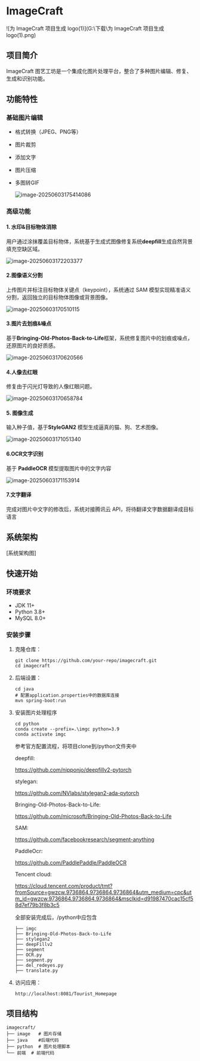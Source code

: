 # ImageCraft

![为 ImageCraft 项目生成 logo(1)](G:\下载\为 ImageCraft 项目生成 logo(1).png)

## 项目简介

ImageCraft 图艺工坊是一个集成化图片处理平台，整合了多种图片编辑、修复、生成和识别功能。

## 功能特性

### 基础图片编辑

- 格式转换（JPEG、PNG等）

- 图片裁剪

- 添加文字

- 图片压缩

- 多图转GIF

  ![image-20250603175414086](C:\Users\17204\AppData\Roaming\Typora\typora-user-images\image-20250603175414086.png)

### 高级功能

#### 1. 水印&目标物体消除

用户通过涂抹覆盖目标物体，系统基于生成式图像修复系统**deepfill**生成自然背景填充空缺区域。

![image-20250603172203377](C:\Users\17204\AppData\Roaming\Typora\typora-user-images\image-20250603172203377.png)

#### 2.图像语义分割

上传图片并标注目标物体关键点（keypoint），系统通过 SAM 模型实现精准语义分割，返回独立的目标物体图像或背景图像。

![image-20250603170510115](C:\Users\17204\AppData\Roaming\Typora\typora-user-images\image-20250603170510115.png)

#### 3.图片去划痕&噪点

基于**Bringing-Old-Photos-Back-to-Life**框架，系统修复图片中的划痕或噪点，还原图片的良好质感。

![image-20250603170620566](C:\Users\17204\AppData\Roaming\Typora\typora-user-images\image-20250603170620566.png)

#### 4.人像去红眼

修复由于闪光灯导致的人像红眼问题。

![image-20250603170658784](C:\Users\17204\AppData\Roaming\Typora\typora-user-images\image-20250603170658784.png)

#### 5. 图像生成

输入种子值，基于**StyleGAN2** 模型生成逼真的猫、狗、艺术图像。

![image-20250603171051340](C:\Users\17204\AppData\Roaming\Typora\typora-user-images\image-20250603171051340.png)

#### 6.OCR文字识别

基于 **PaddleOCR** 模型提取图片中的文字内容

![image-20250603171153914](C:\Users\17204\AppData\Roaming\Typora\typora-user-images\image-20250603171153914.png)

#### 7.文字翻译

完成对图片中文字的修改后，系统对接腾讯云 API，将待翻译文字数据翻译成目标语言

## 系统架构

[系统架构图]

## 快速开始

### 环境要求

- JDK 11+
- Python 3.8+
- MySQL 8.0+

### 安装步骤

1. 克隆仓库：

   ```
   git clone https://github.com/your-repo/imagecraft.git
   cd imagecraft
   ```

2. 后端设置：

   ```
   cd java
   # 配置application.properties中的数据库连接
   mvn spring-boot:run
   ```

3. 安装图片处理程序

   ```
   cd python
   conda create --prefix=.\imgc python=3.9
   conda activate imgc
   ```

   参考官方配置流程，将项目clone到/python文件夹中

   deepfill:

   https://github.com/nipponjo/deepfillv2-pytorch

   stylegan:

   https://github.com/NVlabs/stylegan2-ada-pytorch

   Bringing-Old-Photos-Back-to-Life:

   https://github.com/microsoft/Bringing-Old-Photos-Back-to-Life

   SAM:

   https://github.com/facebookresearch/segment-anything

   PaddleOcr:

   https://github.com/PaddlePaddle/PaddleOCR

   Tencent cloud:

   https://cloud.tencent.com/product/tmt?fromSource=gwzcw.9736864.9736864.9736864&utm_medium=cpc&utm_id=gwzcw.9736864.9736864.9736864&msclkid=d91987470cac15cf58d7ef79b3f8b3c5

   全部安装完成后，/python中应包含

   ```
   ├── imgc
   ├── Bringing-Old-Photos-Back-to-Life
   ├── stylegan2
   ├── deepFillv2
   ├── segment
   ├── OCR.py
   ├── segment.py
   ├── del_redeyes.py
   ├── translate.py
   ```

4. 访问应用：

   ```
   http://localhost:8081/Tourist_Homepage
   ```

## 项目结构

```
imagecraft/
├── image	# 图片存储
├── java	#后端代码
├── python	# 图片处理脚本
└── 前端	# 前端代码
```